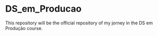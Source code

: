 # DS_em_Producao
This repository will be the official repository of my jorney in the DS em Produção course.
